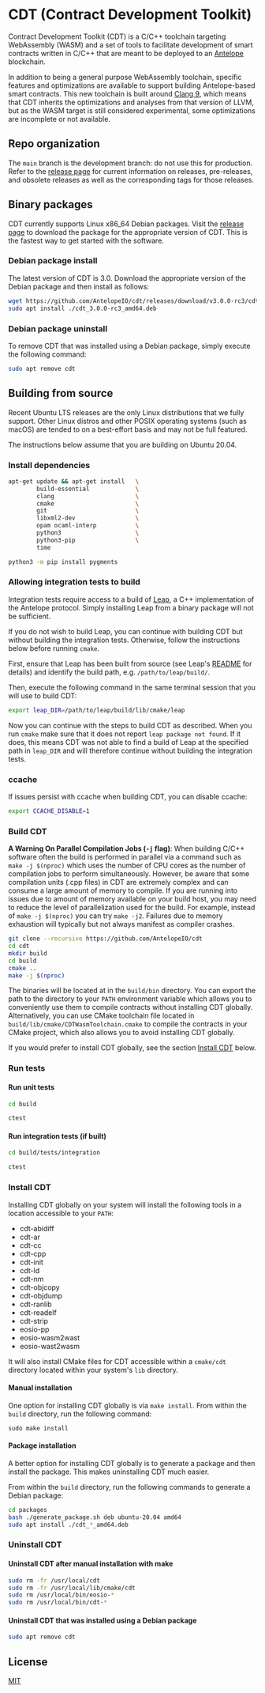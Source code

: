 # CDT (Contract Development Toolkit)

Contract Development Toolkit (CDT) is a C/C++ toolchain targeting WebAssembly (WASM) and a set of tools to facilitate development of smart contracts written in C/C++ that are meant to be deployed to an [Antelope](https://github.com/AntelopeIO/) blockchain.

In addition to being a general purpose WebAssembly toolchain, specific features and optimizations are available to support building Antelope-based smart contracts. This new toolchain is built around [Clang 9](https://github.com/AntelopeIO/cdt-llvm), which means that CDT inherits the optimizations and analyses from that version of LLVM, but as the WASM target is still considered experimental, some optimizations are incomplete or not available.

## Repo organization

The `main` branch is the development branch: do not use this for production. Refer to the [release page](https://github.com/AntelopeIO/cdt/releases) for current information on releases, pre-releases, and obsolete releases as well as the corresponding tags for those releases.
## Binary packages

CDT currently supports Linux x86_64 Debian packages. Visit the [release page](https://github.com/AntelopeIO/cdt/releases) to download the package for the appropriate version of CDT. This is the fastest way to get started with the software.
### Debian package install

The latest version of CDT is 3.0. Download the appropriate version of the Debian package and then install as follows:

```sh
wget https://github.com/AntelopeIO/cdt/releases/download/v3.0.0-rc3/cdt_3.0.0-rc3_amd64.deb
sudo apt install ./cdt_3.0.0-rc3_amd64.deb
```
### Debian package uninstall

To remove CDT that was installed using a Debian package, simply execute the following command:

```sh
sudo apt remove cdt
```

## Building from source

Recent Ubuntu LTS releases are the only Linux distributions that we fully support. Other Linux distros and other POSIX operating systems (such as macOS) are tended to on a best-effort basis and may not be full featured. 

The instructions below assume that you are building on Ubuntu 20.04. 

### Install dependencies

```sh
apt-get update && apt-get install   \
        build-essential             \
        clang                       \
        cmake                       \
        git                         \
        libxml2-dev                 \
        opam ocaml-interp           \
        python3                     \
        python3-pip                 \
        time
```

```sh
python3 -m pip install pygments
```

### Allowing integration tests to build

Integration tests require access to a build of [Leap](https://github.com/AntelopeIO/leap), a C++ implementation of the Antelope protocol. Simply installing Leap from a binary package will not be sufficient.

If you do not wish to build Leap, you can continue with building CDT but without building the integration tests. Otherwise, follow the instructions below before running `cmake`.

First, ensure that Leap has been built from source (see Leap's [README](https://github.com/AntelopeIO/leap#building-from-source) for details) and identify the build path, e.g. `/path/to/leap/build/`.

Then, execute the following command in the same terminal session that you will use to build CDT:

```sh
export leap_DIR=/path/to/leap/build/lib/cmake/leap
```

Now you can continue with the steps to build CDT as described. When you run `cmake` make sure that it does not report `leap package not found`. If it does, this means CDT was not able to find a build of Leap at the specified path in `leap_DIR` and will therefore continue without building the integration tests.

### ccache

If issues persist with ccache when building CDT, you can disable ccache:

```sh
export CCACHE_DISABLE=1
```

### Build CDT

**A Warning On Parallel Compilation Jobs (`-j` flag)**: When building C/C++ software often the build is performed in parallel via a command such as `make -j $(nproc)` which uses the number of CPU cores as the number of compilation jobs to perform simultaneously. However, be aware that some compilation units (.cpp files) in CDT are extremely complex and can consume a large amount of memory to compile. If you are running into issues due to amount of memory available on your build host, you may need to reduce the level of parallelization used for the build. For example, instead of `make -j $(nproc)` you can try `make -j2`. Failures due to memory exhaustion will typically but not always manifest as compiler crashes.

```sh
git clone --recursive https://github.com/AntelopeIO/cdt
cd cdt
mkdir build
cd build
cmake ..
make -j $(nproc)
```

The binaries will be located at in the `build/bin` directory. You can export the path to the directory to your `PATH` environment variable which allows you to conveniently use them to compile contracts without installing CDT globally. Alternatively, you can use CMake toolchain file located in `build/lib/cmake/CDTWasmToolchain.cmake` to compile the contracts in your CMake project, which also allows you to avoid installing CDT globally.

If you would prefer to install CDT globally, see the section [Install CDT](#install-cdt) below.

### Run tests

#### Run unit tests

```sh
cd build

ctest
```

#### Run integration tests (if built)

```sh
cd build/tests/integration

ctest
```

### Install CDT

Installing CDT globally on your system will install the following tools in a location accessible to your `PATH`:

* cdt-abidiff
* cdt-ar
* cdt-cc
* cdt-cpp
* cdt-init
* cdt-ld
* cdt-nm
* cdt-objcopy
* cdt-objdump
* cdt-ranlib
* cdt-readelf
* cdt-strip
* eosio-pp
* eosio-wasm2wast
* eosio-wast2wasm 

It will also install CMake files for CDT accessible within a `cmake/cdt` directory located within your system's `lib` directory.
#### Manual installation

One option for installing CDT globally is via `make install`. From within the `build` directory, run the following command:

```
sudo make install
```

#### Package installation

A better option for installing CDT globally is to generate a package and then install the package. This makes uninstalling CDT much easier.

From within the `build` directory, run the following commands to generate a Debian package:

```sh
cd packages
bash ./generate_package.sh deb ubuntu-20.04 amd64
sudo apt install ./cdt_*_amd64.deb
```

### Uninstall CDT

#### Uninstall CDT after manual installation with make

```sh
sudo rm -fr /usr/local/cdt
sudo rm -fr /usr/local/lib/cmake/cdt
sudo rm /usr/local/bin/eosio-*
sudo rm /usr/local/bin/cdt-*
```

#### Uninstall CDT that was installed using a Debian package

```sh
sudo apt remove cdt
```

## License

[MIT](./LICENSE)
